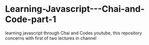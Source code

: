 # Learning-Javascript---Chai-and-Code-part-1
learning javascript through Chai and Codes youtube, this repository concerns with first of two lectures in channel
